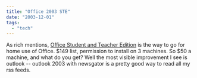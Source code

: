 ```yaml
---
title: "Office 2003 STE"
date: "2003-12-01"
tags: 
  - "tech"
---
```


As rich mentions, [Office Student and Teacher Edition](http://www.tongfamily.com/guide_to_pcs/001234.html "Tong Family Blog: Academic Office") is the way to go for home use of Office. $149 list, permission to install on 3 machines. So $50 a machine, and what do you get? Well the most visible improvement I see is outlook -- outlook 2003 with newsgator is a pretty good way to read all my rss feeds.
